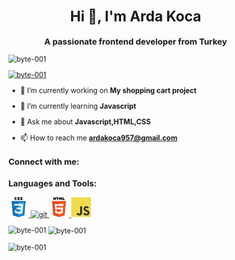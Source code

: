 <h1 align="center">Hi 👋, I'm Arda Koca</h1>
<h3 align="center">A passionate frontend developer from Turkey</h3>

<p align="left"> <img src="https://komarev.com/ghpvc/?username=byte-001&label=Profile%20views&color=0e75b6&style=flat" alt="byte-001" /> </p>

<p align="left"> <a href="https://github.com/ryo-ma/github-profile-trophy"><img src="https://github-profile-trophy.vercel.app/?username=byte-001" alt="byte-001" /></a> </p>

- 🔭 I’m currently working on **My shopping cart project**

- 🌱 I’m currently learning **Javascript**

- 💬 Ask me about **Javascript,HTML,CSS**

- 📫 How to reach me **ardakoca957@gmail.com**

<h3 align="left">Connect with me:</h3>
<p align="left">
</p>

<h3 align="left">Languages and Tools:</h3>
<p align="left"> <a href="https://www.w3schools.com/css/" target="_blank" rel="noreferrer"> <img src="https://raw.githubusercontent.com/devicons/devicon/master/icons/css3/css3-original-wordmark.svg" alt="css3" width="40" height="40"/> </a> <a href="https://git-scm.com/" target="_blank" rel="noreferrer"> <img src="https://www.vectorlogo.zone/logos/git-scm/git-scm-icon.svg" alt="git" width="40" height="40"/> </a> <a href="https://www.w3.org/html/" target="_blank" rel="noreferrer"> <img src="https://raw.githubusercontent.com/devicons/devicon/master/icons/html5/html5-original-wordmark.svg" alt="html5" width="40" height="40"/> </a> <a href="https://developer.mozilla.org/en-US/docs/Web/JavaScript" target="_blank" rel="noreferrer"> <img src="https://raw.githubusercontent.com/devicons/devicon/master/icons/javascript/javascript-original.svg" alt="javascript" width="40" height="40"/> </a> </p>

<p><img align="left" src="https://github-readme-stats.vercel.app/api/top-langs?username=byte-001&show_icons=true&locale=en&layout=compact" alt="byte-001" /></p>

<p>&nbsp;<img align="center" src="https://github-readme-stats.vercel.app/api?username=byte-001&show_icons=true&locale=en" alt="byte-001" /></p>

<p><img align="center" src="https://github-readme-streak-stats.herokuapp.com/?user=byte-001&" alt="byte-001" /></p>

